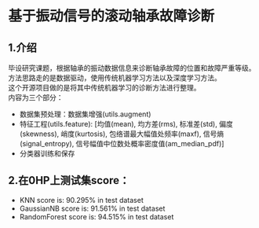 # 基于振动信号的滚动轴承故障诊断
## 1.介绍
毕设研究课题，根据轴承的振动数据信息来诊断轴承故障的位置和故障严重等级。方法思路走的是数据驱动，使用传统机器学习方法以及深度学习方法。\
这个开源项目做的是将其中传统机器学习的诊断方法进行整理。\
内容为三个部分： 
- 数据集预处理：数据集增强(utils.augment)
- 特征工程(utils.feature):
  [均值(mean), 均方差(rms), 标准差(std), 偏度(skewness), 峭度(kurtosis), 包络谱最大幅值处频率(maxf), 信号熵(signal_entropy), 信号幅值中位数处概率密度值(am_median_pdf)]
- 分类器训练和保存

## 2.在0HP上测试集score：
+ KNN score is: 90.295% in test dataset 
+ GaussianNB score is: 91.561% in test dataset 
+ RandomForest score is: 94.515% in test dataset
